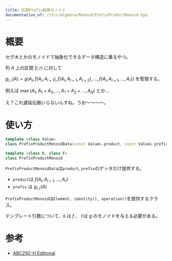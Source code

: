 ```yaml
---
title: 区間Prefix総積モノイド
documentation_of: //Src/Algebra/Monoid/PrefixProductMonoid.hpp
---
```


# 概要

セグ木とかのモノイドで抽象化できるデータ構造に乗るやつ。

列 $A$ 上の区間 $[l, r)$ に対して

$g_{l, r}(A) = g(A_{l}, f(A_{l}, A_{l + 1}), f(A_{l}, A_{l + 1}, A_{l + 2}), \dots, f(A_{l}, A_{l + 1}, \dots, A_{r}))$ を管理する。

例えば $\max(A_{1}, A_{1} + A_{2}, \dots, A_{1} + A_{2} + \dots, A_{N})$ とか...

え？これ遅延伝搬いらないんすね。うお〜〜〜〜。

# 使い方

```cpp
template <class Value>
class PrefixProductMonoidData(const Value& product, const Value& prefix)

template <class O, class F>
class PrefixProductMonoid
```

`PrefixProductMonoidData`は`product`, `prefix`のゲッタだけ提供する。
- `product`は $f(A_{l}, A_{l + 1}, \dots, A_{r})$
- `prefix` は $g_{l, r}(A)$

`PrefixProductMonoid`は`Element, identity(), operation()`を提供するクラス。

テンプレート引数について、`O` は $f$ 、 `F`は $g$ のモノイドを与える必要がある。

# 参考

- [ABC292-H Editional](https://atcoder.jp/contests/abc292/editorial/5887)
